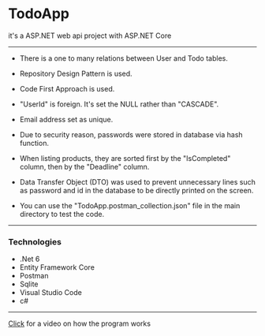 # TodoApp

it's a ASP.NET web api project with ASP.NET Core


---

+ There is a one to many relations between User and Todo tables.

+ Repository Design Pattern is used.

+ Code First Approach is used.

+ "UserId" is foreign. It's set the NULL rather than "CASCADE".

+ Email address set as unique.

+ Due to security reason, passwords were stored in database via hash function.

+ When listing products, they are sorted first by the "IsCompleted" column, then by the "Deadline" column.

+ Data Transfer Object (DTO) was used to prevent unnecessary lines such as password and id in the database to be directly printed on the screen.


+ You can use the "TodoApp.postman_collection.json" file in the main directory to test the code.


---
###  Technologies

* .Net 6
* Entity Framework Core
* Postman
* Sqlite
* Visual Studio Code
* c#

---

[Click](https://drive.google.com/file/d/1icqcwAlePnXsYQu8RHt_kxYluyrITgmd/view?usp=sharing) for a video on how the program works
